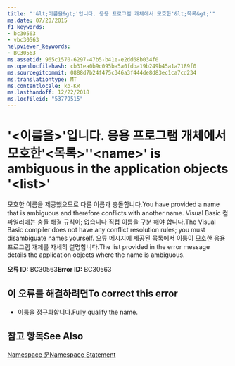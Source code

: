 ```yaml
---
title: "'&lt;이름을&gt;'입니다. 응용 프로그램 개체에서 모호한'&lt;목록&gt;'"
ms.date: 07/20/2015
f1_keywords:
- bc30563
- vbc30563
helpviewer_keywords:
- BC30563
ms.assetid: 965c1570-6297-47b5-b41e-e2dd68b034f0
ms.openlocfilehash: cb31ea0b9c095ba5a0fdba19b249b45a1a7189f0
ms.sourcegitcommit: 0888d7b24f475c346a3f444de8d83ec1ca7cd234
ms.translationtype: MT
ms.contentlocale: ko-KR
ms.lasthandoff: 12/22/2018
ms.locfileid: "53779515"
---
```

# <a name="ltnamegt-is-ambiguous-in-the-application-objects-ltlistgt"></a><span data-ttu-id="b3efd-102">'&lt;이름을&gt;'입니다. 응용 프로그램 개체에서 모호한'&lt;목록&gt;'</span><span class="sxs-lookup"><span data-stu-id="b3efd-102">'&lt;name&gt;' is ambiguous in the application objects '&lt;list&gt;'</span></span>
<span data-ttu-id="b3efd-103">모호한 이름을 제공했으므로 다른 이름과 충돌합니다.</span><span class="sxs-lookup"><span data-stu-id="b3efd-103">You have provided a name that is ambiguous and therefore conflicts with another name.</span></span> <span data-ttu-id="b3efd-104">Visual Basic 컴파일러에는 충돌 해결 규칙이; 없습니다 직접 이름을 구분 해야 합니다.</span><span class="sxs-lookup"><span data-stu-id="b3efd-104">The Visual Basic compiler does not have any conflict resolution rules; you must disambiguate names yourself.</span></span> <span data-ttu-id="b3efd-105">오류 메시지에 제공된 목록에서 이름이 모호한 응용 프로그램 개체를 자세히 설명합니다.</span><span class="sxs-lookup"><span data-stu-id="b3efd-105">The list provided in the error message details the application objects where the name is ambiguous.</span></span>  
  
 <span data-ttu-id="b3efd-106">**오류 ID:** BC30563</span><span class="sxs-lookup"><span data-stu-id="b3efd-106">**Error ID:** BC30563</span></span>  
  
## <a name="to-correct-this-error"></a><span data-ttu-id="b3efd-107">이 오류를 해결하려면</span><span class="sxs-lookup"><span data-stu-id="b3efd-107">To correct this error</span></span>  
  
-   <span data-ttu-id="b3efd-108">이름을 정규화합니다.</span><span class="sxs-lookup"><span data-stu-id="b3efd-108">Fully qualify the name.</span></span>  
  
## <a name="see-also"></a><span data-ttu-id="b3efd-109">참고 항목</span><span class="sxs-lookup"><span data-stu-id="b3efd-109">See Also</span></span>  
 [<span data-ttu-id="b3efd-110">Namespace 문</span><span class="sxs-lookup"><span data-stu-id="b3efd-110">Namespace Statement</span></span>](../../visual-basic/language-reference/statements/namespace-statement.md)

